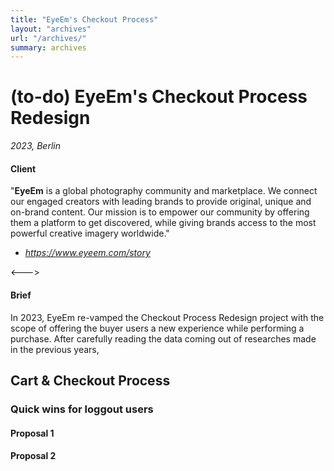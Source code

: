```yaml
---
title: "EyeEm's Checkout Process"
layout: "archives"
url: "/archives/"
summary: archives
---
```


# (to-do) EyeEm's Checkout Process Redesign

_2023, Berlin_

#### Client

"**EyeEm** is a global photography community and marketplace. We connect our engaged creators with leading brands to provide original, unique and on-brand content. Our mission is to empower our community by offering them a platform to get discovered, while giving brands access to the most powerful creative imagery worldwide."

- _https://www.eyeem.com/story_

<---> <!-- magic separator, between columns -->

#### Brief

In 2023, EyeEm re-vamped the Checkout Process Redesign project with the scope of offering the buyer users a new experience while performing a purchase. After carefully reading the data coming out of researches made in the previous years,

## Cart & Checkout Process

### Quick wins for loggout users

#### Proposal 1

#### Proposal 2
